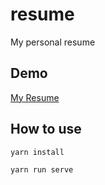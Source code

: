 # resume
My personal resume

## Demo

[My Resume](https://yanhaixiang.com/resume-generator/)

## How to use

```
yarn install

yarn run serve
```
